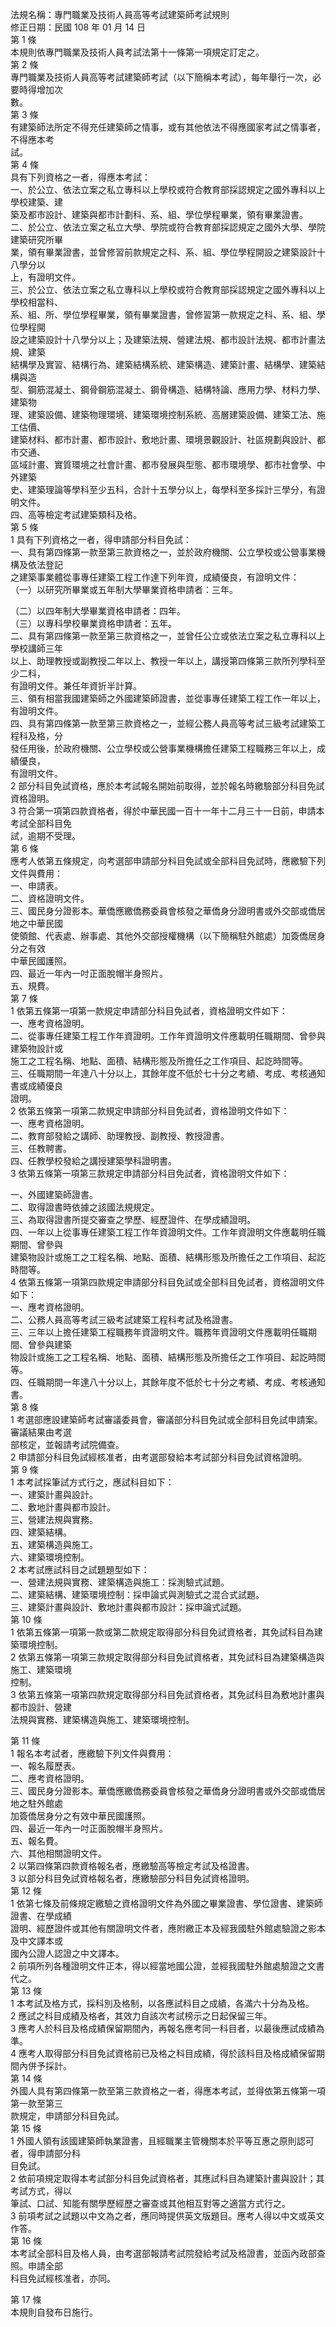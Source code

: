 法規名稱：專門職業及技術人員高等考試建築師考試規則  
修正日期：民國 108 年 01 月 14 日  
第 1 條  
本規則依專門職業及技術人員考試法第十一條第一項規定訂定之。  
第 2 條  
專門職業及技術人員高等考試建築師考試（以下簡稱本考試），每年舉行一次，必要時得增加次  
數。  
第 3 條  
有建築師法所定不得充任建築師之情事，或有其他依法不得應國家考試之情事者，不得應本考  
試。  
第 4 條  
具有下列資格之一者，得應本考試：  
一、於公立、依法立案之私立專科以上學校或符合教育部採認規定之國外專科以上學校建築、建  
築及都市設計、建築與都市計劃科、系、組、學位學程畢業，領有畢業證書。  
二、於公立、依法立案之私立大學、學院或符合教育部採認規定之國外大學、學院建築研究所畢  
業，領有畢業證書，並曾修習前款規定之科、系、組、學位學程開設之建築設計十八學分以  
上，有證明文件。  
三、於公立、依法立案之私立專科以上學校或符合教育部採認規定之國外專科以上學校相當科、  
系、組、所、學位學程畢業，領有畢業證書，曾修習第一款規定之科、系、組、學位學程開  
設之建築設計十八學分以上；及建築法規、營建法規、都市設計法規、都市計畫法規、建築  
結構學及實習、結構行為、建築結構系統、建築構造、建築計畫、結構學、建築結構與造  
型、鋼筋混凝土、鋼骨鋼筋混凝土、鋼骨構造、結構特論、應用力學、材料力學、建築物  
理、建築設備、建築物理環境、建築環境控制系統、高層建築設備、建築工法、施工估價、  
建築材料、都市計畫、都市設計、敷地計畫、環境景觀設計、社區規劃與設計、都市交通、  
區域計畫、實質環境之社會計畫、都市發展與型態、都市環境學、都市社會學、中外建築  
史、建築理論等學科至少五科，合計十五學分以上，每學科至多採計三學分，有證明文件。  
四、高等檢定考試建築類科及格。  
第 5 條  
1 具有下列資格之一者，得申請部分科目免試：  
一、具有第四條第一款至第三款資格之一，並於政府機關、公立學校或公營事業機構及依法登記  
之建築事業體從事專任建築工程工作達下列年資，成績優良，有證明文件：  
（一）以研究所畢業或五年制大學畢業資格申請者：三年。  


（二）以四年制大學畢業資格申請者：四年。  
（三）以專科學校畢業資格申請者：五年。  
二、具有第四條第一款至第三款資格之一，並曾任公立或依法立案之私立專科以上學校講師三年  
以上、助理教授或副教授二年以上、教授一年以上，講授第四條第三款所列學科至少二科，  
有證明文件。兼任年資折半計算。  
三、領有相當我國建築師之外國建築師證書，並從事專任建築工程工作一年以上，有證明文件。  
四、具有第四條第一款至第三款資格之一，並經公務人員高等考試三級考試建築工程科及格，分  
發任用後，於政府機關、公立學校或公營事業機構擔任建築工程職務三年以上，成績優良，  
有證明文件。  
2 部分科目免試資格，應於本考試報名開始前取得，並於報名時繳驗部分科目免試資格證明。  
3 符合第一項第四款資格者，得於中華民國一百十一年十二月三十一日前，申請本考試全部科目免  
試，逾期不受理。  
第 6 條  
應考人依第五條規定，向考選部申請部分科目免試或全部科目免試時，應繳驗下列文件與費用：  
一、申請表。  
二、資格證明文件。  
三、國民身分證影本。華僑應繳僑務委員會核發之華僑身分證明書或外交部或僑居地之中華民國  
使領館、代表處、辦事處、其他外交部授權機構（以下簡稱駐外館處）加簽僑居身分之有效  
中華民國護照。  
四、最近一年內一吋正面脫帽半身照片。  
五、規費。  
第 7 條  
1 依第五條第一項第一款規定申請部分科目免試者，資格證明文件如下：  
一、應考資格證明。  
二、從事專任建築工程工作年資證明。工作年資證明文件應載明任職期間、曾參與建築物設計或  
施工之工程名稱、地點、面積、結構形態及所擔任之工作項目、起訖時間等。  
三、任職期間一年達八十分以上，其餘年度不低於七十分之考績、考成、考核通知書或成績優良  
證明。  
2 依第五條第一項第二款規定申請部分科目免試者，資格證明文件如下：  
一、應考資格證明。  
二、教育部發給之講師、助理教授、副教授、教授證書。  
三、任教聘書。  
四、任教學校發給之講授建築學科證明書。  
3 依第五條第一項第三款規定申請部分科目免試者，資格證明文件如下：  


一、外國建築師證書。  
二、取得證書時依據之該國法規規定。  
三、為取得證書所提交審查之學歷、經歷證件、在學成績證明。  
四、一年以上從事專任建築工程工作年資證明文件。工作年資證明文件應載明任職期間、曾參與  
建築物設計或施工之工程名稱、地點、面積、結構形態及所擔任之工作項目、起訖時間等。  
4 依第五條第一項第四款規定申請部分科目免試或全部科目免試者，資格證明文件如下：  
一、應考資格證明。  
二、公務人員高等考試三級考試建築工程科考試及格證書。  
三、三年以上擔任建築工程職務年資證明文件。職務年資證明文件應載明任職期間、曾參與建築  
物設計或施工之工程名稱、地點、面積、結構形態及所擔任之工作項目、起訖時間等。  
四、任職期間一年達八十分以上，其餘年度不低於七十分之考績、考成、考核通知書。  
第 8 條  
1 考選部應設建築師考試審議委員會，審議部分科目免試或全部科目免試申請案。審議結果由考選  
部核定，並報請考試院備查。  
2 申請部分科目免試經核准者，由考選部發給本考試部分科目免試資格證明。  
第 9 條  
1 本考試採筆試方式行之，應試科目如下：  
一、建築計畫與設計。  
二、敷地計畫與都市設計。  
三、營建法規與實務。  
四、建築結構。  
五、建築構造與施工。  
六、建築環境控制。  
2 本考試應試科目之試題題型如下：  
一、營建法規與實務、建築構造與施工：採測驗式試題。  
二、建築結構、建築環境控制：採申論式與測驗式之混合式試題。  
三、建築計畫與設計、敷地計畫與都市設計：採申論式試題。  
第 10 條  
1 依第五條第一項第一款或第二款規定取得部分科目免試資格者，其免試科目為建築環境控制。  
2 依第五條第一項第三款規定取得部分科目免試資格者，其免試科目為建築構造與施工、建築環境  
控制。  
3 依第五條第一項第四款規定取得部分科目免試資格者，其免試科目為敷地計畫與都市設計、營建  
法規與實務、建築構造與施工、建築環境控制。  


第 11 條  
1 報名本考試者，應繳驗下列文件與費用：  
一、報名履歷表。  
二、應考資格證明。  
三、國民身分證影本。華僑應繳僑務委員會核發之華僑身分證明書或外交部或僑居地之駐外館處  
加簽僑居身分之有效中華民國護照。  
四、最近一年內一吋正面脫帽半身照片。  
五、報名費。  
六、其他相關證明文件。  
2 以第四條第四款資格報名者，應繳驗高等檢定考試及格證書。  
3 以部分科目免試資格報名者，應繳驗部分科目免試資格證明。  
第 12 條  
1 依第七條及前條規定繳驗之資格證明文件為外國之畢業證書、學位證書、建築師證書、在學成績  
證明、經歷證件或其他有關證明文件者，應附繳正本及經我國駐外館處驗證之影本及中文譯本或  
國內公證人認證之中文譯本。  
2 前項所列各種證明文件正本，得以經當地國公證，並經我國駐外館處驗證之文書代之。  
第 13 條  
1 本考試及格方式，採科別及格制，以各應試科目之成績，各滿六十分為及格。  
2 應試之科目成績及格者，其效力自該次考試榜示之日起保留三年。  
3 應考人於科目及格成績保留期間內，再報名應考同一科目者，以最後應試成績為準。  
4 應考人取得部分科目免試資格前已及格之科目成績，得於該科目及格成績保留期間內併予採計。  
第 14 條  
外國人具有第四條第一款至第三款資格之一者，得應本考試，並得依第五條第一項第一款至第三  
款規定，申請部分科目免試。  
第 15 條  
1 外國人領有該國建築師執業證書，且經職業主管機關本於平等互惠之原則認可者，得申請部分科  
目免試。  
2 依前項規定取得本考試部分科目免試資格者，其應試科目為建築計畫與設計；其考試方式，得以  
筆試、口試、知能有關學歷經歷之審查或其他相互對等之適當方式行之。  
3 前項考試之試題以中文為之者，應同時提供英文版題目。應考人得以中文或英文作答。  
第 16 條  
本考試全部科目及格人員，由考選部報請考試院發給考試及格證書，並函內政部查照。申請全部  
科目免試經核准者，亦同。  


第 17 條  
本規則自發布日施行。  


